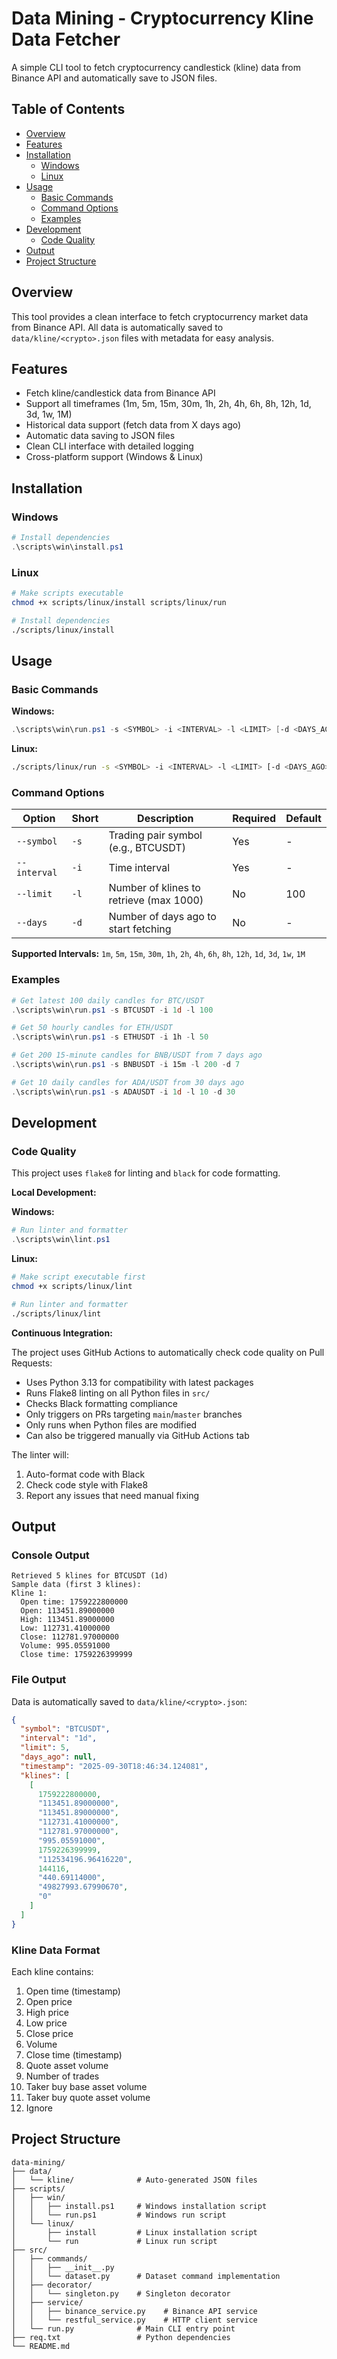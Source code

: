 # Data Mining - Cryptocurrency Kline Data Fetcher

A simple CLI tool to fetch cryptocurrency candlestick (kline) data from Binance API and automatically save to JSON files.

## Table of Contents

- [Overview](#overview)
- [Features](#features)
- [Installation](#installation)
  - [Windows](#windows)
  - [Linux](#linux)
- [Usage](#usage)
  - [Basic Commands](#basic-commands)
  - [Command Options](#command-options)
  - [Examples](#examples)
- [Development](#development)
  - [Code Quality](#code-quality)
- [Output](#output)
- [Project Structure](#project-structure)

## Overview

This tool provides a clean interface to fetch cryptocurrency market data from Binance API. All data is automatically saved to `data/kline/<crypto>.json` files with metadata for easy analysis.

## Features

- Fetch kline/candlestick data from Binance API
- Support all timeframes (1m, 5m, 15m, 30m, 1h, 2h, 4h, 6h, 8h, 12h, 1d, 3d, 1w, 1M)
- Historical data support (fetch data from X days ago)
- Automatic data saving to JSON files
- Clean CLI interface with detailed logging
- Cross-platform support (Windows & Linux)

## Installation

### Windows

```powershell
# Install dependencies
.\scripts\win\install.ps1
```

### Linux

```bash
# Make scripts executable
chmod +x scripts/linux/install scripts/linux/run

# Install dependencies
./scripts/linux/install
```

## Usage

### Basic Commands

**Windows:**

```powershell
.\scripts\win\run.ps1 -s <SYMBOL> -i <INTERVAL> -l <LIMIT> [-d <DAYS_AGO>]
```

**Linux:**

```bash
./scripts/linux/run -s <SYMBOL> -i <INTERVAL> -l <LIMIT> [-d <DAYS_AGO>]
```

### Command Options

| Option       | Short | Description                             | Required | Default |
| ------------ | ----- | --------------------------------------- | -------- | ------- |
| `--symbol`   | `-s`  | Trading pair symbol (e.g., BTCUSDT)     | Yes      | -       |
| `--interval` | `-i`  | Time interval                           | Yes      | -       |
| `--limit`    | `-l`  | Number of klines to retrieve (max 1000) | No       | 100     |
| `--days`     | `-d`  | Number of days ago to start fetching    | No       | -       |

**Supported Intervals:**
`1m`, `5m`, `15m`, `30m`, `1h`, `2h`, `4h`, `6h`, `8h`, `12h`, `1d`, `3d`, `1w`, `1M`

### Examples

```powershell
# Get latest 100 daily candles for BTC/USDT
.\scripts\win\run.ps1 -s BTCUSDT -i 1d -l 100

# Get 50 hourly candles for ETH/USDT
.\scripts\win\run.ps1 -s ETHUSDT -i 1h -l 50

# Get 200 15-minute candles for BNB/USDT from 7 days ago
.\scripts\win\run.ps1 -s BNBUSDT -i 15m -l 200 -d 7

# Get 10 daily candles for ADA/USDT from 30 days ago
.\scripts\win\run.ps1 -s ADAUSDT -i 1d -l 10 -d 30
```

## Development

### Code Quality

This project uses `flake8` for linting and `black` for code formatting.

**Local Development:**

**Windows:**

```powershell
# Run linter and formatter
.\scripts\win\lint.ps1
```

**Linux:**

```bash
# Make script executable first
chmod +x scripts/linux/lint

# Run linter and formatter
./scripts/linux/lint
```

**Continuous Integration:**

The project uses GitHub Actions to automatically check code quality on Pull Requests:

- Uses Python 3.13 for compatibility with latest packages
- Runs Flake8 linting on all Python files in `src/`
- Checks Black formatting compliance
- Only triggers on PRs targeting `main`/`master` branches
- Only runs when Python files are modified
- Can also be triggered manually via GitHub Actions tab

The linter will:

1. Auto-format code with Black
2. Check code style with Flake8
3. Report any issues that need manual fixing

## Output

### Console Output

```
Retrieved 5 klines for BTCUSDT (1d)
Sample data (first 3 klines):
Kline 1:
  Open time: 1759222800000
  Open: 113451.89000000
  High: 113451.89000000
  Low: 112731.41000000
  Close: 112781.97000000
  Volume: 995.05591000
  Close time: 1759226399999
```

### File Output

Data is automatically saved to `data/kline/<crypto>.json`:

```json
{
  "symbol": "BTCUSDT",
  "interval": "1d",
  "limit": 5,
  "days_ago": null,
  "timestamp": "2025-09-30T18:46:34.124081",
  "klines": [
    [
      1759222800000,
      "113451.89000000",
      "113451.89000000",
      "112731.41000000",
      "112781.97000000",
      "995.05591000",
      1759226399999,
      "112534196.96416220",
      144116,
      "440.69114000",
      "49827993.67990670",
      "0"
    ]
  ]
}
```

### Kline Data Format

Each kline contains:

1. Open time (timestamp)
2. Open price
3. High price
4. Low price
5. Close price
6. Volume
7. Close time (timestamp)
8. Quote asset volume
9. Number of trades
10. Taker buy base asset volume
11. Taker buy quote asset volume
12. Ignore

## Project Structure

```
data-mining/
├── data/
│   └── kline/              # Auto-generated JSON files
├── scripts/
│   ├── win/
│   │   ├── install.ps1     # Windows installation script
│   │   └── run.ps1         # Windows run script
│   └── linux/
│       ├── install         # Linux installation script
│       └── run             # Linux run script
├── src/
│   ├── commands/
│   │   ├── __init__.py
│   │   └── dataset.py      # Dataset command implementation
│   ├── decorator/
│   │   └── singleton.py    # Singleton decorator
│   ├── service/
│   │   ├── binance_service.py    # Binance API service
│   │   └── restful_service.py    # HTTP client service
│   └── run.py              # Main CLI entry point
├── req.txt                 # Python dependencies
└── README.md
```
